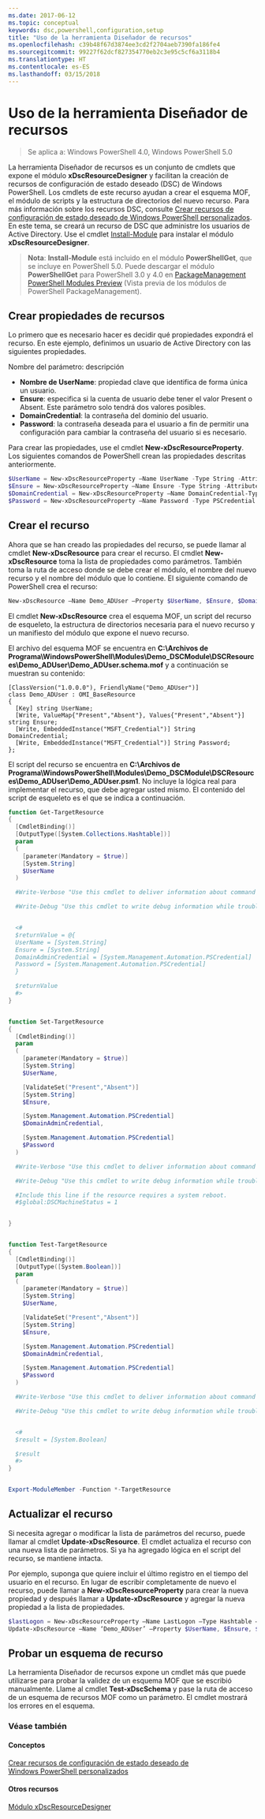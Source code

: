 ```yaml
---
ms.date: 2017-06-12
ms.topic: conceptual
keywords: dsc,powershell,configuration,setup
title: "Uso de la herramienta Diseñador de recursos"
ms.openlocfilehash: c39b48f67d3874ee3cd2f2704aeb7390fa186fe4
ms.sourcegitcommit: 99227f62dcf827354770eb2c3e95c5cf6a3118b4
ms.translationtype: HT
ms.contentlocale: es-ES
ms.lasthandoff: 03/15/2018
---
```

# <a name="using-the-resource-designer-tool"></a>Uso de la herramienta Diseñador de recursos

> Se aplica a: Windows PowerShell 4.0, Windows PowerShell 5.0

La herramienta Diseñador de recursos es un conjunto de cmdlets que expone el módulo **xDscResourceDesigner** y facilitan la creación de recursos de configuración de estado deseado (DSC) de Windows PowerShell. Los cmdlets de este recurso ayudan a crear el esquema MOF, el módulo de scripts y la estructura de directorios del nuevo recurso. Para más información sobre los recursos DSC, consulte [Crear recursos de configuración de estado deseado de Windows PowerShell personalizados](authoringResource.md).
En este tema, se creará un recurso de DSC que administre los usuarios de Active Directory.
Use el cmdlet [Install-Module](https://technet.microsoft.com/library/dn807162.aspx) para instalar el módulo **xDscResourceDesigner**.

>**Nota**: **Install-Module** está incluido en el módulo **PowerShellGet**, que se incluye en PowerShell 5.0. Puede descargar el módulo **PowerShellGet** para PowerShell 3.0 y 4.0 en [PackageManagement PowerShell Modules Preview](https://www.microsoft.com/en-us/download/details.aspx?id=49186) (Vista previa de los módulos de PowerShell PackageManagement).

## <a name="creating-resource-properties"></a>Crear propiedades de recursos
Lo primero que es necesario hacer es decidir qué propiedades expondrá el recurso. En este ejemplo, definimos un usuario de Active Directory con las siguientes propiedades.
 
Nombre del parámetro: descripción
* **Nombre de UserName**: propiedad clave que identifica de forma única un usuario.
* **Ensure**: especifica si la cuenta de usuario debe tener el valor Present o Absent. Este parámetro solo tendrá dos valores posibles.
* **DomainCredential**: la contraseña del dominio del usuario.
* **Password**: la contraseña deseada para el usuario a fin de permitir una configuración para cambiar la contraseña del usuario si es necesario.

Para crear las propiedades, use el cmdlet **New-xDscResourceProperty**. Los siguientes comandos de PowerShell crean las propiedades descritas anteriormente.

```powershell
$UserName = New-xDscResourceProperty –Name UserName -Type String -Attribute Key
$Ensure = New-xDscResourceProperty –Name Ensure -Type String -Attribute Write –ValidateSet “Present”, “Absent”
$DomainCredential = New-xDscResourceProperty –Name DomainCredential-Type PSCredential -Attribute Write
$Password = New-xDscResourceProperty –Name Password -Type PSCredential -Attribute Write
```

## <a name="create-the-resource"></a>Crear el recurso

Ahora que se han creado las propiedades del recurso, se puede llamar al cmdlet **New-xDscResource** para crear el recurso. El cmdlet **New-xDscResource** toma la lista de propiedades como parámetros. También toma la ruta de acceso donde se debe crear el módulo, el nombre del nuevo recurso y el nombre del módulo que lo contiene. El siguiente comando de PowerShell crea el recurso:

```powershell
New-xDscResource –Name Demo_ADUser –Property $UserName, $Ensure, $DomainCredential, $Password –Path ‘C:\Program Files\WindowsPowerShell\Modules’ –ModuleName Demo_DSCModule
```

El cmdlet **New-xDscResource** crea el esquema MOF, un script del recurso de esqueleto, la estructura de directorios necesaria para el nuevo recurso y un manifiesto del módulo que expone el nuevo recurso.

El archivo del esquema MOF se encuentra en **C:\Archivos de Programa\WindowsPowerShell\Modules\Demo_DSCModule\DSCResources\Demo_ADUser\Demo_ADUser.schema.mof** y a continuación se muestran su contenido:

```
[ClassVersion("1.0.0.0"), FriendlyName("Demo_ADUser")]
class Demo_ADUser : OMI_BaseResource
{
  [Key] string UserName;
  [Write, ValueMap{"Present","Absent"}, Values{"Present","Absent"}] string Ensure;
  [Write, EmbeddedInstance("MSFT_Credential")] String DomainCredential;
  [Write, EmbeddedInstance("MSFT_Credential")] String Password;
};
```

El script del recurso se encuentra en **C:\Archivos de Programa\WindowsPowerShell\Modules\Demo_DSCModule\DSCResources\Demo_ADUser\Demo_ADUser.psm1**. No incluye la lógica real para implementar el recurso, que debe agregar usted mismo. El contenido del script de esqueleto es el que se indica a continuación.

```powershell
function Get-TargetResource
{
  [CmdletBinding()]
  [OutputType([System.Collections.Hashtable])]
  param
  (
    [parameter(Mandatory = $true)]
    [System.String]
    $UserName
  )

  #Write-Verbose "Use this cmdlet to deliver information about command processing."

  #Write-Debug "Use this cmdlet to write debug information while troubleshooting."


  <#
  $returnValue = @{
  UserName = [System.String]
  Ensure = [System.String]
  DomainAdminCredential = [System.Management.Automation.PSCredential]
  Password = [System.Management.Automation.PSCredential]
  }

  $returnValue
  #>
}


function Set-TargetResource
{
  [CmdletBinding()]
  param
  (
    [parameter(Mandatory = $true)]
    [System.String]
    $UserName,

    [ValidateSet("Present","Absent")]
    [System.String]
    $Ensure,

    [System.Management.Automation.PSCredential]
    $DomainAdminCredential,

    [System.Management.Automation.PSCredential]
    $Password
  )

  #Write-Verbose "Use this cmdlet to deliver information about command processing."

  #Write-Debug "Use this cmdlet to write debug information while troubleshooting."

  #Include this line if the resource requires a system reboot.
  #$global:DSCMachineStatus = 1


}


function Test-TargetResource
{
  [CmdletBinding()]
  [OutputType([System.Boolean])]
  param
  (
    [parameter(Mandatory = $true)]
    [System.String]
    $UserName,

    [ValidateSet("Present","Absent")]
    [System.String]
    $Ensure,

    [System.Management.Automation.PSCredential]
    $DomainAdminCredential,

    [System.Management.Automation.PSCredential]
    $Password
  )

  #Write-Verbose "Use this cmdlet to deliver information about command processing."

  #Write-Debug "Use this cmdlet to write debug information while troubleshooting."


  <#
  $result = [System.Boolean]

  $result
  #>
}


Export-ModuleMember -Function *-TargetResource
```

## <a name="updating-the-resource"></a>Actualizar el recurso

Si necesita agregar o modificar la lista de parámetros del recurso, puede llamar al cmdlet **Update-xDscResource**. El cmdlet actualiza el recurso con una nueva lista de parámetros. Si ya ha agregado lógica en el script del recurso, se mantiene intacta.

Por ejemplo, suponga que quiere incluir el último registro en el tiempo del usuario en el recurso. En lugar de escribir completamente de nuevo el recurso, puede llamar a **New-xDscResourceProperty** para crear la nueva propiedad y después llamar a **Update-xDscResource** y agregar la nueva propiedad a la lista de propiedades.

```powershell
$lastLogon = New-xDscResourceProperty –Name LastLogon –Type Hashtable –Attribute Write –Description “For mapping users to their last log on time”
Update-xDscResource –Name ‘Demo_ADUser’ –Property $UserName, $Ensure, $DomainCredential, $Password, $lastLogon -Force
```

## <a name="testing-a-resource-schema"></a>Probar un esquema de recurso

La herramienta Diseñador de recursos expone un cmdlet más que puede utilizarse para probar la validez de un esquema MOF que se escribió manualmente. Llame al cmdlet **Test-xDscSchema** y pase la ruta de acceso de un esquema de recursos MOF como un parámetro. El cmdlet mostrará los errores en el esquema.

### <a name="see-also"></a>Véase también

#### <a name="concepts"></a>Conceptos
[Crear recursos de configuración de estado deseado de Windows PowerShell personalizados](authoringResource.md)

#### <a name="other-resources"></a>Otros recursos
[Módulo xDscResourceDesigner](https://powershellgallery.com/packages/xDscResourceDesigner)